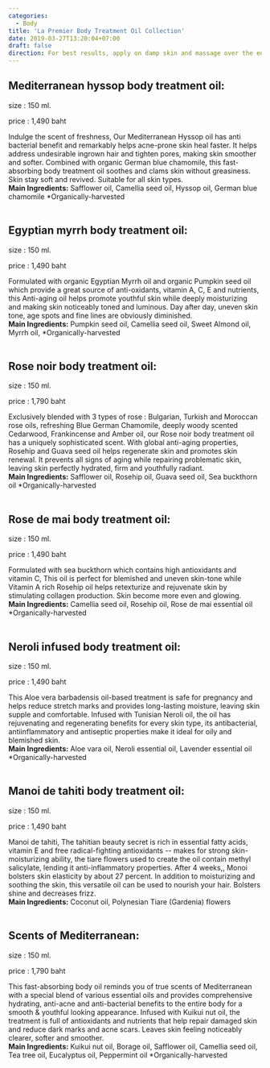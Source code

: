 ```yaml
---
categories:
  - Body
title: 'La Premier Body Treatment Oil Collection'
date: 2019-03-27T13:20:04+07:00
draft: false
direction: For best results, apply on damp skin and massage over the entire body.
---
```


## Mediterranean hyssop body treatment oil:

<div class="size-price">
  <p>size : 150 ml.</p>
  <p>price : 1,490 baht</p>
</div>

Indulge the scent of freshness, Our Mediterranean Hyssop oil has anti bacterial benefit and remarkably helps acne-prone skin heal faster. It helps address undesirable ingrown hair and tighten pores, making skin smoother and softer. Combined with organic German blue chamomile, this fast-absorbing body treatment oil soothes and clams skin without greasiness. Skin stay soft and revived. Suitable for all skin types.
<br>
**Main Ingredients:** Safflower oil, Camellia seed oil, Hyssop oil, German blue chamomile \*Organically-harvested
<br><br>

## Egyptian myrrh body treatment oil:

<div class="size-price">
  <p>size : 150 ml.</p>
  <p>price : 1,490 baht</p>
</div>

Formulated with organic Egyptian Myrrh oil and organic Pumpkin seed oil which provide a great source of anti-oxidants, vitamin A, C, E and nutrients, this Anti-aging oil helps promote youthful skin while deeply moisturizing and making skin noticeably toned and luminous. Day after day, uneven skin tone, age spots and fine lines are obviously diminished.
<br>
**Main Ingredients:** Pumpkin seed oil, Camellia seed oil, Sweet Almond oil, Myrrh oil, \*Organically-harvested
<br><br>

## Rose noir body treatment oil:

<div class="size-price">
  <p>size : 150 ml.</p>
  <p>price : 1,790 baht</p>
</div>

Exclusively blended with 3 types of rose : Bulgarian, Turkish and Moroccan rose oils, refreshing Blue German Chamomile, deeply woody scented Cedarwood, Frankincense and Amber oil, our Rose noir body treatment oil has a uniquely sophisticated scent. With global anti-aging properties, Rosehip and Guava seed oil helps regenerate skin and promotes skin renewal. It prevents all signs of aging while repairing problematic skin, leaving skin perfectly hydrated, firm and youthfully radiant.
<br>
**Main Ingredients:** Safflower oil, Rosehip oil, Guava seed oil, Sea buckthorn oil \*Organically-harvested
<br><br>

## Rose de mai body treatment oil:

<div class="size-price">
  <p>size : 150 ml.</p>
  <p>price : 1,490 baht</p>
</div>

Formulated with sea buckthorn which contains high antioxidants and vitamin C, This oil is perfect for blemished and uneven skin-tone while Vitamin A rich Rosehip oil helps retexturize and rejuvenate skin by stimulating collagen production. Skin become more even and glowing.
<br>
**Main Ingredients:** Camellia seed oil, Rosehip oil, Rose de mai essential oil \*Organically-harvested
<br><br>

## Neroli infused body treatment oil:

<div class="size-price">
  <p>size : 150 ml.</p>
  <p>price : 1,490 baht</p>
</div>

This Aloe vera barbadensis oil-based treatment is safe for pregnancy and helps reduce stretch marks and provides long-lasting moisture, leaving skin supple and comfortable. Infused with Tunisian Neroli oil, the oil has rejuvenating and regenerating benefits for every skin type, its antibacterial, antiinflammatory and antiseptic properties make it ideal for oily and blemished skin.
<br>
**Main Ingredients:** Aloe vara oil, Neroli essential oil, Lavender essential oil \*Organically-harvested
<br><br>

## Manoi de tahiti body treatment oil:

<div class="size-price">
  <p>size : 150 ml.</p>
  <p>price : 1,490 baht</p>
</div>

Manoi de tahiti, The tahitian beauty secret is rich in essential fatty acids, vitamin E and free radical-fighting antioxidants -- makes for strong skin-moisturizing ability, the tiare flowers used to create the oil contain methyl salicylate, lending it anti-inflammatory properties. After 4 weeks,, Monoi bolsters skin elasticity by about 27 percent. In addition to moisturizing and soothing the skin, this versatile oil can be used to nourish your hair. Bolsters shine and decreases frizz.
<br>
**Main Ingredients:** Coconut oil, Polynesian Tiare (Gardenia) flowers
<br><br>

## Scents of Mediterranean:

<div class="size-price">
  <p>size : 150 ml.</p>
  <p>price : 1,790 baht</p>
</div>

This fast-absorbing body oil reminds you of true scents of Mediterranean with a special blend of various essential oils and provides comprehensive hydrating, anti-acne and anti-bacterial benefits to the entire body for a smooth & youthful looking appearance. Infused with Kuikui nut oil, the treatment is full of antioxidants and nutrients that help repair damaged skin and reduce dark marks and acne scars. Leaves skin feeling noticeably clearer, softer and smoother.
<br>
**Main Ingredients:** Kuikui nut oil, Borage oil, Safflower oil, Camellia seed oil, Tea tree oil, Eucalyptus oil, Peppermint oil \*Organically-harvested
